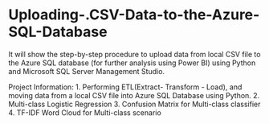 # Uploading-.CSV-Data-to-the-Azure-SQL-Database
It will show the step-by-step procedure to upload data from local CSV file to the Azure SQL database (for further analysis using Power BI) using Python and Microsoft SQL Server Management Studio.

Project Information: 1. Performing ETL(Extract- Transform - Load), and moving data from a local CSV file into Azure SQL Database using Python.
             2. Multi-class Logistic Regression
             3. Confusion Matrix for Multi-class classifier
             4. TF-IDF Word Cloud for Multi-class scenario
